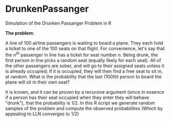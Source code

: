 # DrunkenPassanger
Simulation of the Drunken Passanger Problem in R


**The problem**:

A line of 100 airline passengers is waiting to board a plane. They each hold a ticket to one of the 100 seats on that flight. For convenience, let's say that the $n^{th}$ passenger in line has a ticket for seat number $n$. Being drunk, the first person in line picks a random seat (equally likely for each seat). All of the other passengers are sober, and will go to their assigned seats unless it is already occupied; If it is occupied, they will then find a free seat to sit in, at random. What is the probability that the last (100th) person to board the plane will sit in their own seat?


It is known, and it can be proven by a recursive argument (since in essence if a person has their seat occupied when they enter they will behave "drunk"), that the probability is 1/2. In this R script we generate random samples of the problem and compute the observed probabilities (Which by appealing to LLN converges to 1/2)
